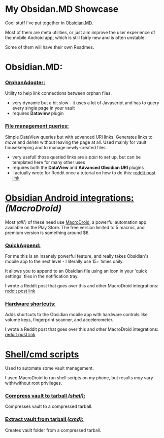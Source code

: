# My Obsidan.MD Showcase

Cool stuff I've put together in [Obsidian.MD](https://obsidian.md).

Most of them are meta utilities, or just aim improve the user experience of the mobile Android app, which is still fairly new and is often unstable.

Some of them will have their own Readmes.



# Obsidian.MD:

### [**OrphanAdopter:**](/OrphanAdopter/)
Utility to help link connections between orphan files.
- very dynamic but a bit slow - it uses a lot of Javascript and has to query every single page in your vault
- requires **Dataview** plugin

### [**File management queries:**](/FileManagementQueries/)
Simple DataView queries but with advanced URI links. Generates links to *move* and *delete* without leaving the page at all. Used mainly for vault housekeeping and to manage newly-created files.

- very useful! those queried links are a *pain* to set up, but can be templated here for many other uses 
- requires both the **DataView** and **Advanced Obsidian URI** plugins 
- I actually wrote for Reddit once a tutorial on how to do this: [reddit post link](https://www.reddit.com/r/ObsidianMD/comments/rlljp9/dataview_queues_for_file_management_with_buttons/)




# [**Obsidian Android integrations:**]() *(MacroDroid)*

Most *(all?)* of these need use [MacroDroid](https://play.google.com/store/apps/details?id=com.arlosoft.macrodroid&hl=en_US&gl=US), a powerful automation app available on the Play Store. The free version limited to 5 macros, and premium version is something around $6.


### [**QuickAppend:**]()
For me this is an insanely powerful feature, and really takes Obsidian's mobile app to the next level - I literally use 15+ times daily.

It allows you to append to an Obsidian file using an icon in your 'quick settings' tiles in the notification tray.  

I wrote a Reddit post that goes over this and other MacroDroid integrations: [reddit post link](https://www.reddit.com/r/ObsidianMD/comments/rkf22r/improving_the_obsidianmd_android_app_dramatically/)


### [**Hardware shortcuts:**]()
Adds shortcuts to the Obsidian mobile app with hardware controls like volume keys, fingerprint scanner, and accelerometer.

I wrote a Reddit post that goes over this and other MacroDroid integrations: [reddit post link](https://www.reddit.com/r/ObsidianMD/comments/rkf22r/improving_the_obsidianmd_android_app_dramatically/)


# [**Shell/cmd scripts**]()

Used to automate some vault management.

I used MacroDroid to run shell scripts on my phone, but results *may* vary with/without root privileges.

### [**Compress vault to tarball** *(shell)*:]()
Compresses vault to a compressed tarball.

### [**Extract vault from tarball** *(cmd)*:]()
Creates vault folder from a compressed tarball.
